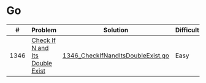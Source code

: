 # Go

| #    | Problem                                                                                                       | Solution                                                                                                                         | Difficulty |
| ---- | ------------------------------------------------------------------------------------------------------------- | -------------------------------------------------------------------------------------------------------------------------------- | ---------- |
| 1346 | [Check If N and Its Double Exist](https://leetcode.com/problems/check-if-n-and-its-double-exist/description/) | [1346_CheckIfNandItsDoubleExist.go](https://github.com/jinxuan-owyong/leetcode/blob/master/go/1346/1346_CheckIfNandItsDoubleExist.go) | Easy       |
